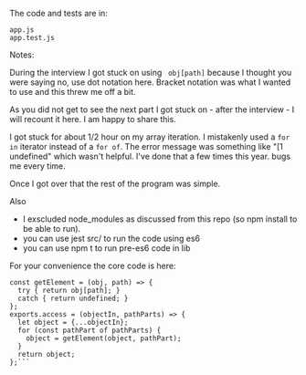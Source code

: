 The code and tests are in:

    app.js
    app.test.js

Notes:

During the interview I got stuck on using ` obj[path]` because I thought you were saying no, use dot notation here.  Bracket notation was what I wanted to use and this threw me off a bit.

As you did not get to see the next part I got stuck on - after the interview - I will recount it here.
I am happy to share this.

I got stuck for about 1/2 hour on my array iteration.  I mistakenly used a `for in` iterator instead of a `for of`.
The error message was something like "\[1 undefined" which wasn't helpful.
I've done that a few times this year. bugs me every time.

Once I got over that the rest of the program was simple.

Also
- I exscluded node_modules as discussed from this repo (so npm install to be able to run).
- you can use jest src/ to run the code using es6
- you can use npm t to run pre-es6 code in lib

For your convenience the core code is here:

```
const getElement = (obj, path) => {
  try { return obj[path]; }
  catch { return undefined; }
};
exports.access = (objectIn, pathParts) => {
  let object = {...objectIn};
  for (const pathPart of pathParts) {
    object = getElement(object, pathPart);
  }
  return object;
};```

